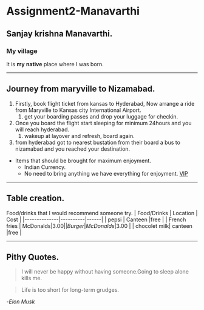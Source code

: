 # Assignment2-Manavarthi
## Sanjay krishna Manavarthi.
### My village <br>
It is **my** **native** place where I was born.

---

## Journey from maryville to Nizamabad.
1. Firstly, book flight ticket from kansas to Hyderabad, Now arrange a ride from Maryville to Kansas    city International Airport.
    1. get your boarding passes and drop your luggage for checkin.
2. Once you board the flight start sleeping for minimum 24hours and you will reach hyderabad.
    1. wakeup at layover and refresh, board again.
3. from hyderabad got to nearest bustation from their board a bus to nizamabad and you reached your destination.

* Items that should be brought for maximum enjoyment.
    * Indian Currency.
    * No need to bring anything we have everything for enjoyment.
[VIP](Aboutme.md)

---

## Table creation.
Food/drinks that I would recommend someone try.
| Food/Drinks | Location | Cost |
|--------------|----------|------|
| pepsi        | Canteen  |free  |
| French fries | McDonalds|$3.00 |
| Burger       | McDonalds|$3.00 |
| chocolet milk| canteen  |free  |

---

## Pithy Quotes.
> I will never be happy without having someone.Going to sleep alone kills me.

> Life is too short for long-term grudges.

-*Elon Musk*
